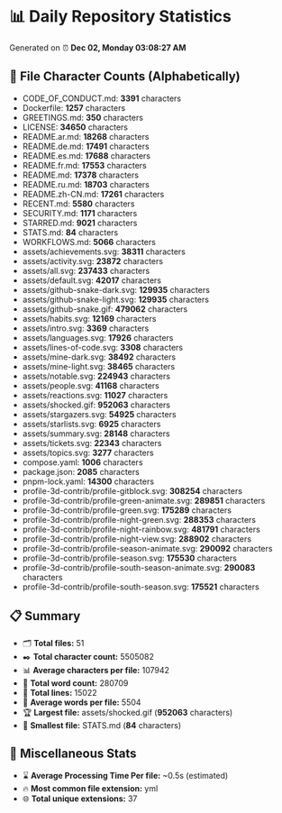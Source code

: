 # 📊 Daily Repository Statistics
Generated on ⏰ **Dec 02, Monday 03:08:27 AM**

## 📂 File Character Counts (Alphabetically)
- CODE_OF_CONDUCT.md: **3391** characters
- Dockerfile: **1257** characters
- GREETINGS.md: **350** characters
- LICENSE: **34650** characters
- README.ar.md: **18268** characters
- README.de.md: **17491** characters
- README.es.md: **17688** characters
- README.fr.md: **17553** characters
- README.md: **17378** characters
- README.ru.md: **18703** characters
- README.zh-CN.md: **17261** characters
- RECENT.md: **5580** characters
- SECURITY.md: **1171** characters
- STARRED.md: **9021** characters
- STATS.md: **84** characters
- WORKFLOWS.md: **5066** characters
- assets/achievements.svg: **38311** characters
- assets/activity.svg: **23872** characters
- assets/all.svg: **237433** characters
- assets/default.svg: **42017** characters
- assets/github-snake-dark.svg: **129935** characters
- assets/github-snake-light.svg: **129935** characters
- assets/github-snake.gif: **479062** characters
- assets/habits.svg: **12169** characters
- assets/intro.svg: **3369** characters
- assets/languages.svg: **17926** characters
- assets/lines-of-code.svg: **3308** characters
- assets/mine-dark.svg: **38492** characters
- assets/mine-light.svg: **38465** characters
- assets/notable.svg: **224943** characters
- assets/people.svg: **41168** characters
- assets/reactions.svg: **11027** characters
- assets/shocked.gif: **952063** characters
- assets/stargazers.svg: **54925** characters
- assets/starlists.svg: **6925** characters
- assets/summary.svg: **28148** characters
- assets/tickets.svg: **22343** characters
- assets/topics.svg: **3277** characters
- compose.yaml: **1006** characters
- package.json: **2085** characters
- pnpm-lock.yaml: **14300** characters
- profile-3d-contrib/profile-gitblock.svg: **308254** characters
- profile-3d-contrib/profile-green-animate.svg: **289851** characters
- profile-3d-contrib/profile-green.svg: **175289** characters
- profile-3d-contrib/profile-night-green.svg: **288353** characters
- profile-3d-contrib/profile-night-rainbow.svg: **481791** characters
- profile-3d-contrib/profile-night-view.svg: **288902** characters
- profile-3d-contrib/profile-season-animate.svg: **290092** characters
- profile-3d-contrib/profile-season.svg: **175530** characters
- profile-3d-contrib/profile-south-season-animate.svg: **290083** characters
- profile-3d-contrib/profile-south-season.svg: **175521** characters

## 📋 Summary
- 🗂️ **Total files:** 51
- ✒️ **Total character count:** 5505082
- 📊 **Average characters per file:** 107942
- 📝 **Total word count:** 280709
- 🧾 **Total lines:** 15022
- 📐 **Average words per file:** 5504
- 🏆 **Largest file:** assets/shocked.gif (**952063** characters)
- 🥉 **Smallest file:** STATS.md (**84** characters)

## 🌟 Miscellaneous Stats
- ⌛ **Average Processing Time Per file:** ~0.5s (estimated)
- 🔥 **Most common file extension:** yml
- 🌐 **Total unique extensions:** 37

